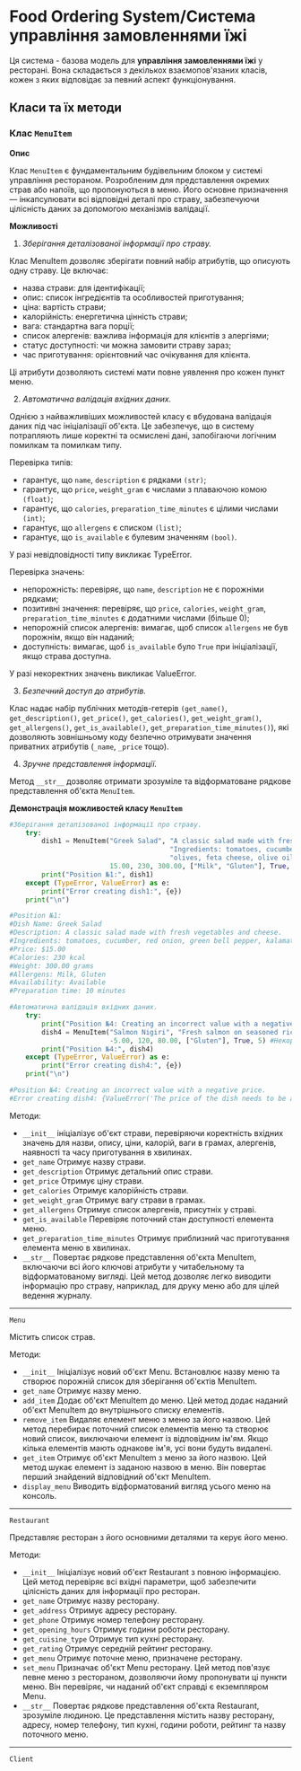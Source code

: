 # Food Ordering System/Система управління замовленнями їжі
Ця система - базова модель для **управління замовленнями їжі** у ресторані. Вона складається з декількох взаємопов'язаних класів, кожен з яких відповідає за певний аспект функціонування.

## Класи та їх методи
### Клас `MenuItem`
**Опис**

Клас `MenuItem` є фундаментальним будівельним блоком у системі управління рестораном. Розробленим для представлення окремих страв або напоїв, що пропонуються в меню. Його основне призначення — інкапсулювати всі відповідні деталі про страву, забезпечуючи цілісність даних за допомогою механізмів валідації.

**Можливості**
1.  *Зберігання деталізованої інформації про страву.*

Клас MenuItem дозволяє зберігати повний набір атрибутів, що описують одну страву. Це включає:
- назва страви: для ідентифікації;
- опис: список інгредієнтів та особливостей приготування;
- ціна: вартість страви;
- калорійність: енергетична цінність страви;
- вага: стандартна вага порції;
- список алергенів: важлива інформація для клієнтів з алергіями;
- статус доступності: чи можна замовити страву зараз;
- час приготування: орієнтовний час очікування для клієнта.

Ці атрибути дозволяють системі мати повне уявлення про кожен пункт меню.

2.   *Автоматична валідація вхідних даних.*

Однією з найважливіших можливостей класу є вбудована валідація даних під час ініціалізації об'єкта. Це забезпечує, що в систему потрапляють лише коректні та осмислені дані, запобігаючи логічним помилкам та помилкам типу.

Перевірка типів:

- гарантує, що `name`, `description` є рядками `(str)`;
- гарантує, що `price`, `weight_gram` є числами з плаваючою комою `(float)`;
- гарантує, що `calories`, `preparation_time_minutes` є цілими числами `(int)`;
- гарантує, що `allergens` є списком `(list)`;
- гарантує, що `is_available` є булевим значенням `(bool)`.

У разі невідповідності типу викликає TypeError.

Перевірка значень:

- непорожність: перевіряє, що `name`, `description` не є порожніми рядками;
- позитивні значення: перевіряє, що `price`, `calories`, `weight_gram`, `preparation_time_minutes` є додатними числами (більше 0);
- непорожній список алергенів: вимагає, щоб список `allergens` не був порожнім, якщо він наданий;
- доступність: вимагає, щоб `is_available` було `True` при ініціалізації, якщо страва доступна.

У разі некоректних значень викликає ValueError.

3. *Безпечний доступ до атрибутів.*

Клас надає набір публічних методів-гетерів `(get_name()`, `get_description()`, `get_price()`, `get_calories()`, `get_weight_gram()`, `get_allergens()`, `get_is_available()`, `get_preparation_time_minutes()`), які дозволяють зовнішньому коду безпечно отримувати значення приватних атрибутів (`_name`, `_price` тощо).

4. *Зручне представлення інформації.*

Метод `__str__` дозволяє отримати зрозуміле та відформатоване рядкове представлення об'єкта `MenuItem`.

**Демонстрація можливостей класу `MenuItem`**
```python
#Зберігання деталізованої інформації про страву.
    try:
        dish1 = MenuItem("Greek Salad", "A classic salad made with fresh vegetables and cheese.\n"
                                        "Ingredients: tomatoes, cucumber, red onion, green bell pepper, kalamata"
                                        "olives, feta cheese, olive oil, oregano, salt",
                         15.00, 230, 300.00, ["Milk", "Gluten"], True, 10)
        print("Position №1:", dish1)
    except (TypeError, ValueError) as e:
        print("Error creating dish1:", {e})
    print("\n")

#Position №1: 
#Dish Name: Greek Salad
#Description: A classic salad made with fresh vegetables and cheese.
#Ingredients: tomatoes, cucumber, red onion, green bell pepper, kalamataolives, feta cheese, olive oil, oregano, salt
#Price: $15.00
#Calories: 230 kcal
#Weight: 300.00 grams
#Allergens: Milk, Gluten
#Availability: Available
#Preparation time: 10 minutes

#Автоматична валідація вхідних даних.
    try:
        print("Position №4: Creating an incorrect value with a negative price.")
        dish4 = MenuItem("Salmon Nigiri", "Fresh salmon on seasoned rice.",
                         -5.00, 120, 80.00, ["Gluten"], True, 5) #Некоректна ціна
        print("Position №4:", dish4)
    except (TypeError, ValueError) as e:
        print("Error creating dish4:", {e})
    print("\n")

#Position №4: Creating an incorrect value with a negative price.
#Error creating dish4: {ValueError('The price of the dish needs to be a positive value.')}
```

Методи:
- ```__init__``` ініціалізує об'єкт страви, перевіряючи коректність вхідних значень для назви, опису, ціни, калорій, ваги в грамах, алергенів, наявності та часу приготування в хвилинах.
- ```get_name``` Отримує назву страви.
- ```get_description``` Отримує детальний опис страви.
- ```get_price``` Отримує ціну страви.
- ```get_calories``` Отримує калорійність страви.
- ```get_weight_gram``` Отримує вагу страви в грамах.
- ```get_allergens``` Отримує список алергенів, присутніх у страві.
- ```get_is_available``` Перевіряє поточний стан доступності елемента меню.
- ```get_preparation_time_minutes``` Отримує приблизний час приготування елемента меню в хвилинах.
- ```__str__``` Повертає рядкове представлення об'єкта MenuItem, включаючи всі його ключові атрибути у читабельному та відформатованому вигляді. Цей метод дозволяє легко виводити інформацію про страву, наприклад, для друку меню або для цілей ведення журналу.
---
```Menu```

Містить список страв.

Методи:
- ```__init__``` Ініціалізує новий об'єкт Menu. Встановлює назву меню та створює порожній список для зберігання об'єктів MenuItem.
- ```get_name``` Отримує назву меню.
- ```add_item``` Додає об'єкт MenuItem до меню. Цей метод додає наданий об'єкт MenuItem до внутрішнього списку елементів.
- ```remove_item``` Видаляє елемент меню з меню за його назвою. Цей метод перебирає поточний список елементів меню та створює новий список, виключаючи елемент із відповідним ім'ям. Якщо кілька елементів мають однакове ім'я, усі вони будуть видалені.
- ```get_item``` Отримує об'єкт MenuItem з меню за його назвою. Цей метод шукає елемент із заданою назвою в меню. Він повертає перший знайдений відповідний об'єкт MenuItem.
- ```display_menu``` Виводить відформатований вигляд усього меню на консоль.
---
```Restaurant```

Представляє ресторан з його основними деталями та керує його меню.

Методи:
- ```__init__``` Ініціалізує новий об'єкт Restaurant з повною інформацією. Цей метод перевіряє всі вхідні параметри, щоб забезпечити цілісність даних для інформації про ресторан.
- ```get_name``` Отримує назву ресторану.
- ```get_address``` Отримує адресу ресторану.
- ```get_phone``` Отримує номер телефону ресторану.
- ```get_opening_hours``` Отримує години роботи ресторану.
- ```get_cuisine_type``` Отримує тип кухні ресторану.
- ```get_rating``` Отримує середній рейтинг ресторану.
- ```get_menu``` Отримує поточне меню, призначене ресторану.
- ```set_menu``` Призначає об'єкт Menu ресторану. Цей метод пов'язує певне меню з рестораном, дозволяючи йому пропонувати ці пункти меню. Він перевіряє, чи наданий об'єкт справді є екземпляром Menu.
- ```__str__``` Повертає рядкове представлення об'єкта Restaurant, зрозуміле людиною. Це представлення містить назву ресторану, адресу, номер телефону, тип кухні, години роботи, рейтинг та назву поточного меню.
---
```Client```

